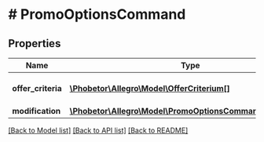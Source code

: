 # # PromoOptionsCommand

## Properties

Name | Type | Description | Notes
------------ | ------------- | ------------- | -------------
**offer_criteria** | [**\Phobetor\Allegro\Model\OfferCriterium[]**](OfferCriterium.md) | Offer choice criteria. | [optional]
**modification** | [**\Phobetor\Allegro\Model\PromoOptionsCommandModification**](PromoOptionsCommandModification.md) |  | [optional]

[[Back to Model list]](../../README.md#models) [[Back to API list]](../../README.md#endpoints) [[Back to README]](../../README.md)
